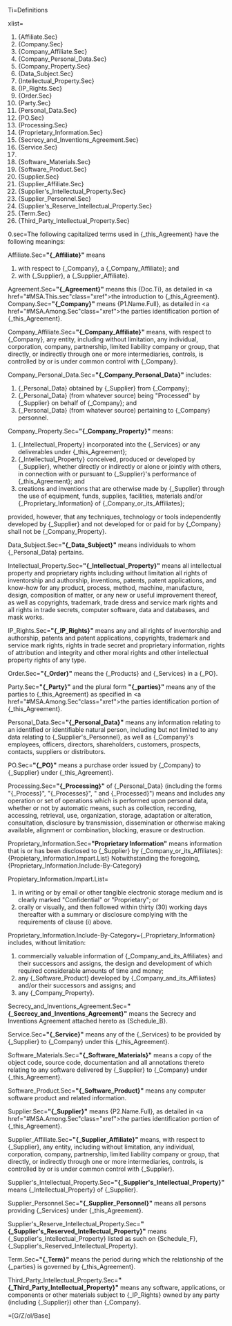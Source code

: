 Ti=Definitions

xlist=<ol><li>{Affiliate.Sec}<li>{Company.Sec}<li>{Company_Affiliate.Sec}<li>{Company_Personal_Data.Sec}<li>{Company_Property.Sec}<li>{Data_Subject.Sec}<li>{Intellectual_Property.Sec}<li>{IP_Rights.Sec}<li>{Order.Sec}<li>{Party.Sec}<li>{Personal_Data.Sec}<li>{PO.Sec}<li>{Processing.Sec}<li>{Proprietary_Information.Sec}<li>{Secrecy_and_Inventions_Agreement.Sec}<li>{Service.Sec}<li><li>{Software_Materials.Sec}<li>{Software_Product.Sec}<li>{Supplier.Sec}<li>{Supplier_Affiliate.Sec}<li>{Supplier's_Intellectual_Property.Sec}<li>{Supplier_Personnel.Sec}<li>{Supplier's_Reserve_Intellectual_Property.Sec}<li>{Term.Sec}<li>{Third_Party_Intellectual_Property.Sec}</ol>

0.sec=The following capitalized terms used in {_this_Agreement} have the following meanings:

Affiliate.Sec=<b>"{_Affiliate}"</b> means<ol><li>with respect to {_Company}, a {_Company_Affiliate}; and</li><li>with {_Supplier}, a {_Supplier_Affiliate}.</li></ol>

Agreement.Sec=<b>"{_Agreement}"</b> means this {Doc.Ti}, as detailed in <a href="#MSA.This.sec"class="xref">the introduction to </a> {_this_Agreement}.
Company.Sec=<b>"{_Company}"</b> means {P1.Name.Full}, as detailed in <a href="#MSA.Among.Sec"class="xref">the parties identification portion</a> of {_this_Agreement}.

Company_Affiliate.Sec=<b>"{_Company_Affiliate}"</b> means, with respect to {_Company}, any entity, including without limitation, any individual, corporation, company, partnership, limited liability company or group, that directly, or indirectly through one or more intermediaries, controls, is controlled by or is under common control with {_Company}.

Company_Personal_Data.Sec=<b>"{_Company_Personal_Data}"</b> includes: <ol><li>{_Personal_Data} obtained by {_Supplier} from {_Company};</li><li>{_Personal_Data} (from whatever source) being "Processed" by {_Supplier} on behalf of {_Company}; and</li><li>{_Personal_Data} (from whatever source) pertaining to {_Company} personnel.</li></ol>

Company_Property.Sec=<b>"{_Company_Property}"</b> means: <ol><li>{_Intellectual_Property} incorporated into the {_Services} or any deliverables under {_this_Agreement};</li><li>{_Intellectual_Property} conceived, produced or developed by {_Supplier}, whether directly or indirectly or alone or jointly with others, in connection with or pursuant to {_Supplier}'s performance of {_this_Agreement}; and</li><li>creations and inventions that are otherwise made by {_Supplier} through the use of equipment, funds, supplies, facilities, materials and/or {_Proprietary_Information} of {_Company_or_its_Affiliates};</li></ol> provided, however, that any techniques, technology or tools independently developed by {_Supplier} and not developed for or paid for by {_Company} shall not be {_Company_Property}.

Data_Subject.Sec=<b>"{_Data_Subject}"</b> means individuals to whom {_Personal_Data} pertains.

Intellectual_Property.Sec=<b>"{_Intellectual_Property}"</b> means all intellectual property and proprietary rights including without limitation all rights of inventorship and authorship, inventions, patents, patent applications, and know-how for any product, process, method, machine, manufacture, design, composition of matter, or any new or useful improvement thereof, as well as copyrights, trademark, trade dress and service mark rights and all rights in trade secrets, computer software, data and databases, and mask works. 

IP_Rights.Sec=<b>"{_IP_Rights}"</b> means any and all rights of inventorship and authorship, patents and patent applications, copyrights, trademark and service mark rights, rights in trade secret and proprietary information, rights of attribution and integrity and other moral rights and other intellectual property rights of any type.

Order.Sec=<b>"{_Order}"</b> means the {_Products} and {_Services} in a {_PO}.

Party.Sec=<b>"{_Party}"</b> and the plural form <b>"{_parties}"</b> means any of the parties to {_this_Agreement} as specified in <a href="#MSA.Among.Sec"class="xref">the parties identification portion</a> of {_this_Agreement}.

Personal_Data.Sec=<b>"{_Personal_Data}"</b> means any information relating to an identified or identifiable natural person, including but not limited to any data relating to {_Supplier's_Personnel}, as well as {_Company}'s employees, officers, directors, shareholders, customers, prospects, contacts, suppliers or distributors.

PO.Sec=<b>"{_PO}"</b> means a purchase order issued by {_Company} to {_Supplier} under {_this_Agreement}.

Processing.Sec=<b>"{_Processing}"</b> of {_Personal_Data} (including the forms "{_Process}", "{_Processes}", " and {_Processed}") means and includes any operation or set of operations which is performed upon personal data, whether or not by automatic means, such as collection, recording, accessing, retrieval, use, organization, storage, adaptation or alteration, consultation, disclosure by transmission, dissemination or otherwise making available, alignment or combination, blocking, erasure or destruction.

Proprietary_Information.Sec=<b>"Proprietary Information"</b> means information that is or has been disclosed to {_Supplier} by {_Company_or_its_Affiliates}: {Propietary_Information.Impart.List}  Notwithstanding the foregoing, {Proprietary_Information.Include-By-Category}

Propietary_Information.Impart.List=<ol><li>in writing or by email or other tangible electronic storage medium and is clearly marked "Confidential" or "Proprietary"; or</li><li>orally or visually, and then followed within thirty (30) working days thereafter with a summary or disclosure complying with the requirements of clause (i) above.</li></ol> 

Proprietary_Information.Include-By-Category={_Proprietary_Information} includes, without limitation: <ol><li>commercially valuable information of {_Company_and_its_Affiliates} and their successors and assigns, the design and development of which required considerable amounts of time and money;</li><li>any {_Software_Product} developed by {_Company_and_its_Affiliates} and/or their successors and assigns; and </li><li>any {_Company_Property}.</li></ol>

Secrecy_and_Inventions_Agreement.Sec=<b>"{_Secrecy_and_Inventions_Agreement}"</b> means the Secrecy and Inventions Agreement attached hereto as {Schedule_B}.

Service.Sec=<b>"{_Service}"</b> means any of the {_Services} to be provided by {_Supplier} to {_Company} under this {_this_Agreement}.

Software_Materials.Sec=<b>"{_Software_Materials}"</b> means a copy of the object code, source code, documentation and all annotations thereto relating to any software delivered by {_Supplier}  to {_Company} under {_this_Agreement}.

Software_Product.Sec=<b>"{_Software_Product}"</b> means any computer software product and related information.

Supplier.Sec=<b>"{_Supplier}"</b> means {P2.Name.Full}, as detailed in <a href="#MSA.Among.Sec"class="xref">the parties identification portion</a> of {_this_Agreement}.

Supplier_Affiliate.Sec=<b>"{_Supplier_Affiliate}"</b> means, with respect to {_Supplier}, any entity, including without limitation, any individual, corporation, company, partnership, limited liability company or group, that directly, or indirectly through one or more intermediaries, controls, is controlled by or is under common control with {_Supplier}.

Supplier's_Intellectual_Property.Sec=<b>"{_Supplier's_Intellectual_Property}"</b> means {_Intellectual_Property} of {_Supplier}.

Supplier_Personnel.Sec=<b>"{_Supplier_Personnel}"</b> means all persons providing {_Services} under {_this_Agreement}.

Supplier's_Reserve_Intellectual_Property.Sec=<b>"{_Supplier's_Reserved_Intellectual_Property}"</b> means {_Supplier's_Intellectual_Property} listed as such on {Schedule_F}, {_Supplier's_Reserved_Intellectual_Property}.

Term.Sec=<b>"{_Term}"</b> means the period during which the relationship of the {_parties} is governed by {_this_Agreement}.

Third_Party_Intellectual_Property.Sec=<b>"{_Third_Party_Intellectual_Property}"</b> means any software, applications, or components or other materials subject to {_IP_Rights} owned by any party (including {_Supplier}) other than {_Company}.

=[G/Z/ol/Base]
